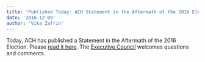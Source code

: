 ```yaml
---
title: 'Published Today: ACH Statement in the Aftermath of the 2016 Election'
date: '2016-12-09'
author: 'Vika Zafrin'
---
```

Today, ACH has published a Statement in the Aftermath of the 2016 Election. Please [read it here](http://ach.org/activities/advocacy/ach-statement-in-the-aftermath-of-the-2016-election/). The [Executive Council](http://ach.org/about/officers/) welcomes questions and comments.